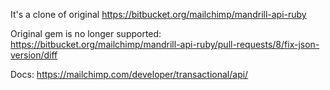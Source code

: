 It's a clone of original https://bitbucket.org/mailchimp/mandrill-api-ruby

Original gem is no longer supported: https://bitbucket.org/mailchimp/mandrill-api-ruby/pull-requests/8/fix-json-version/diff

Docs: https://mailchimp.com/developer/transactional/api/
